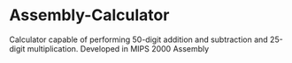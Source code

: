 # Assembly-Calculator
Calculator capable of performing 50-digit addition and subtraction and 25-digit multiplication. Developed in MIPS 2000 Assembly
